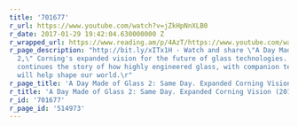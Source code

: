 ```yaml
---
title: '701677'
r_url: https://www.youtube.com/watch?v=jZkHpNnXLB0
r_date: 2017-01-29 19:42:04.630000000 Z
r_wrapped_url: https://www.reading.am/p/4AzT/https://www.youtube.com/watch?v=jZkHpNnXLB0
r_page_description: "http://bit.ly/xITx1H - Watch and share \"A Day Made of Glass
  2,\" Corning's expanded vision for the future of glass technologies. This video
  continues the story of how highly engineered glass, with companion technologies,
  will help shape our world.\r"
r_page_title: 'A Day Made of Glass 2: Same Day. Expanded Corning Vision (2012)'
r_title: 'A Day Made of Glass 2: Same Day. Expanded Corning Vision (2012)'
r_id: '701677'
r_page_id: '514973'
---
```



